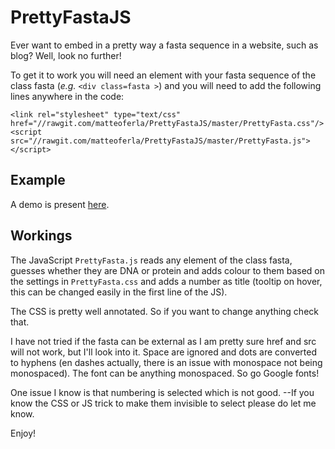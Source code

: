 # PrettyFastaJS

Ever want to embed in a pretty way a fasta sequence in a website, such as blog? Well, look no further!

To get it to work you will need an element with your fasta sequence of the class fasta (_e.g._ `<div class=fasta >`) and you will need to add the following lines anywhere in the code:
```
<link rel="stylesheet" type="text/css" href="//rawgit.com/matteoferla/PrettyFastaJS/master/PrettyFasta.css"/>
<script src="//rawgit.com/matteoferla/PrettyFastaJS/master/PrettyFasta.js"></script>
```

## Example
A demo is present [here](http://rawgit.com/matteoferla/PrettyFastaJS/master/demo.html).

## Workings
The JavaScript `PrettyFasta.js` reads any element of the class fasta, guesses whether they are DNA or protein and adds colour to them based on the settings in `PrettyFasta.css` and adds a number as title (tooltip on hover, this can be changed easily in the first line of the JS).

The CSS is pretty well annotated. So if you want to change anything check that.

I have not tried if the fasta can be external as I am pretty sure href and src will not work, but I'll look into it.
Space are ignored and dots are converted to hyphens (en dashes actually, there is an issue with monospace not being monospaced).
The font can be anything monospaced. So go Google fonts!

One issue I know is that numbering is selected which is not good. --If you know the CSS or JS trick to make them invisible to select please do let me know.


Enjoy! 
 






